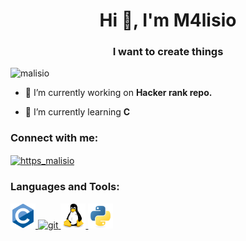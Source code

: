 <h1 align="center">Hi 👋, I'm M4lisio</h1>
<h3 align="center">I want to create things</h3>

<p align="left"> <img src="https://komarev.com/ghpvc/?username=malisio&label=Profile%20views&color=0e75b6&style=flat" alt="malisio" /> </p>

- 🔭 I’m currently working on **Hacker rank repo.**

- 🌱 I’m currently learning **C**

<h3 align="left">Connect with me:</h3>
<p align="left">
<a href="https://instagram.com/https_malisio" target="blank"><img align="center" src="https://raw.githubusercontent.com/rahuldkjain/github-profile-readme-generator/master/src/images/icons/Social/instagram.svg" alt="https_malisio" height="30" width="40" /></a>
</p>

<h3 align="left">Languages and Tools:</h3>
<p align="left"> <a href="https://www.cprogramming.com/" target="_blank" rel="noreferrer"> <img src="https://raw.githubusercontent.com/devicons/devicon/master/icons/c/c-original.svg" alt="c" width="40" height="40"/> </a> <a href="https://git-scm.com/" target="_blank" rel="noreferrer"> <img src="https://www.vectorlogo.zone/logos/git-scm/git-scm-icon.svg" alt="git" width="40" height="40"/> </a> <a href="https://www.linux.org/" target="_blank" rel="noreferrer"> <img src="https://raw.githubusercontent.com/devicons/devicon/master/icons/linux/linux-original.svg" alt="linux" width="40" height="40"/> </a> <a href="https://www.python.org" target="_blank" rel="noreferrer"> <img src="https://raw.githubusercontent.com/devicons/devicon/master/icons/python/python-original.svg" alt="python" width="40" height="40"/> </a> </p>
